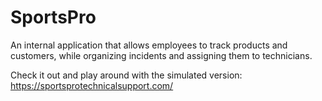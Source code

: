 # SportsPro
An internal application that allows employees to track products and customers, while organizing incidents and assigning them to technicians. 

Check it out and play around with the simulated version: https://sportsprotechnicalsupport.com/ 
